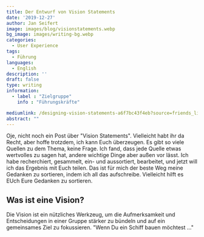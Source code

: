 ```yaml
---
title: Der Entwurf von Vision Statements
date: '2019-12-27'
author: Jan Seifert
image: images/blog/visionstatements.webp
bg_image: images/writing-bg.webp
categories:
  - User Experience
tags:
  - Führung
languages:
  - English
description: ''
draft: false
type: writing
information:
  - label : "Zielgruppe"
    info : "Führungskräfte"

mediumlink: /designing-vision-statements-a6f7bc43f4eb?source=friends_link&sk=0971583a88a0fa522aac2f69431a7965
abstract: ""
---
```


Oje, nicht noch ein Post über "Vision Statements". Vielleicht habt ihr da Recht, aber hoffe trotzdem, ich kann Euch überzeugen. Es gibt so viele Quellen zu dem Thema, keine Frage. Ich fand, dass jede Quelle etwas wertvolles zu sagen hat, andere wichtige Dinge aber außen vor lässt. Ich habe recherchiert, gesammelt, ein- und aussortiert, bearbeitet, und jetzt will ich das Ergebnis mit Euch teilen. Das ist für mich der beste Weg meine Gedanken zu sortieren, indem ich all das aufschreibe. Vielleicht hilft es EUch Eure Gedanken zu sortieren. 

## Was ist eine Vision?

Die Vision ist ein nützliches Werkzeug, um die Aufmerksamkeit und Entscheidungen in einer Gruppe stärker zu bündeln und auf ein gemeinsames Ziel zu  fokussieren. "Wenn Du ein Schiff bauen möchtest ..."

